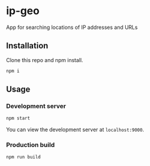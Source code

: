 # ip-geo

App for searching locations of IP addresses and URLs

## Installation

Clone this repo and npm install.

```bash
npm i
```

## Usage

### Development server

```bash
npm start
```

You can view the development server at `localhost:9000`.

### Production build

```bash
npm run build
```
